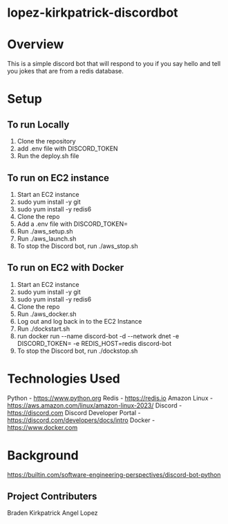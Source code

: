 # lopez-kirkpatrick-discordbot

# Overview

This is a simple discord bot that will respond to you if you say hello and tell you jokes that are from a redis database. 


# Setup

## **To run Locally**

1. Clone the repository
2. add .env file with DISCORD_TOKEN
3. Run the deploy.sh file


## **To run on EC2 instance**

1. Start an EC2 instance
2. sudo yum install -y git
3. sudo yum install -y redis6
4. Clone the repo
5. Add a .env file with DISCORD_TOKEN=<token>
6. Run ./aws_setup.sh
7. Run ./aws_launch.sh
8. To stop the Discord bot, run ./aws_stop.sh

## **To run on EC2 with Docker**

1. Start an EC2 instance
2. sudo yum install -y git
3. sudo yum install -y redis6
4. Clone the repo
5. Run ./aws_docker.sh
6. Log out and log back in to the EC2 Instance
7. Run ./dockstart.sh
8. run docker run --name discord-bot -d --network dnet -e DISCORD_TOKEN=<token> -e REDIS_HOST=redis discord-bot
9. To stop the Discord bot, run ./dockstop.sh

# Technologies Used 

Python - https://www.python.org
Redis - https://redis.io
Amazon Linux - https://aws.amazon.com/linux/amazon-linux-2023/
Discord - https://discord.com
Discord Developer Portal - https://discord.com/developers/docs/intro
Docker - https://www.docker.com



# Background

https://builtin.com/software-engineering-perspectives/discord-bot-python

## Project Contributers
Braden Kirkpatrick
Angel Lopez
